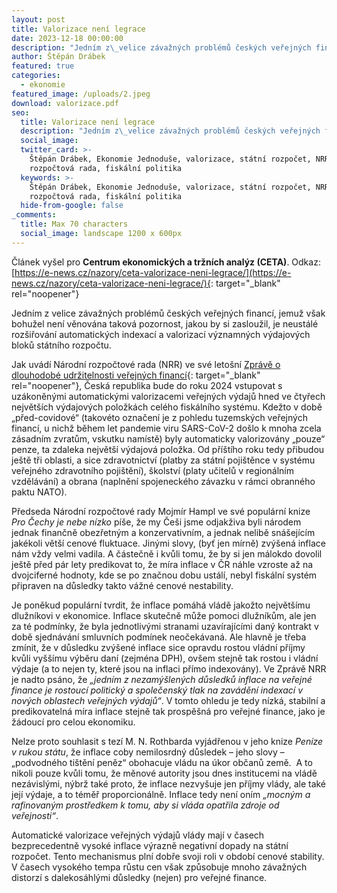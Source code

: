 ```yaml
---
layout: post
title: Valorizace není legrace
date: 2023-12-18 00:00:00
description: "Jedním z\_velice závažných problémů českých veřejných financí, jemuž však bohužel není věnována taková pozornost, jakou by si zasloužil, je neustálé rozšiřování automatických indexací a valorizací významných výdajových bloků státního rozpočtu."
author: Štěpán Drábek
featured: true
categories:
  - ekonomie
featured_image: /uploads/2.jpeg
download: valorizace.pdf
seo:
  title: Valorizace není legrace
  description: "Jedním z\_velice závažných problémů českých veřejných financí, jemuž však bohužel není věnována taková pozornost, jakou by si zasloužil, je neustálé rozšiřování automatických indexací a valorizací významných výdajových bloků státního rozpočtu."
  social_image:
  twitter_card: >-
    Štěpán Drábek, Ekonomie Jednoduše, valorizace, státní rozpočet, NRR, Národní
    rozpočtová rada, fiskální politika
  keywords: >-
    Štěpán Drábek, Ekonomie Jednoduše, valorizace, státní rozpočet, NRR, Národní
    rozpočtová rada, fiskální politika
  hide-from-google: false
_comments:
  title: Max 70 characters
  social_image: landscape 1200 x 600px
---
```

Článek vyšel pro&nbsp;**Centrum ekonomických a tržních analýz (CETA)**. Odkaz: [https://e-news.cz/nazory/ceta-valorizace-neni-legrace/](https://e-news.cz/nazory/ceta-valorizace-neni-legrace/){: target="_blank" rel="noopener"}

Jedním z velice závažných problémů českých veřejných financí, jemuž však bohužel není věnována taková pozornost, jakou by si zasloužil, je neustálé rozšiřování automatických indexací a valorizací významných výdajových bloků státního rozpočtu.

Jak uvádí Národní rozpočtové rada (NRR) ve své letošní [Zprávě o dlouhodobé udržitelnosti veřejných financí](https://www.rozpoctovarada.cz/publikace/zprava-nrr-o-dlouhodobe-udrzitelnosti-verejnych-financi-2023/){: target="_blank" rel="noopener"}, Česká republika bude do roku 2024 vstupovat s uzákoněnými automatickými valorizacemi veřejných výdajů hned ve čtyřech největších výdajových položkách celého fiskálního systému. Kdežto v době „před-covidové“ (takovéto označení je z pohledu tuzemských veřejných financí, u nichž během let pandemie viru SARS-CoV-2 došlo k mnoha zcela zásadním zvratům, vskutku namístě) byly automaticky valorizovány „pouze“ penze, ta zdaleka největší výdajová položka. Od příštího roku tedy přibudou ještě tři oblasti, a sice zdravotnictví (platby za státní pojištěnce v systému veřejného zdravotního pojištění), školství (platy učitelů v regionálním vzdělávání) a obrana (naplnění spojeneckého závazku v rámci obranného paktu NATO).

Předseda Národní rozpočtové rady Mojmír Hampl ve své populární knize *Pro Čechy je nebe nízko* píše, že my Češi jsme odjakživa byli národem jednak finančně obezřetným a konzervativním, a jednak nelibě snášejícím jakékoli větší cenové fluktuace. Jinými slovy, (byť jen mírně) zvýšená inflace nám vždy velmi vadila. A částečně i kvůli tomu, že by si jen málokdo dovolil ještě před pár lety predikovat to, že míra inflace v ČR náhle vzroste až na dvojciferné hodnoty, kde se po značnou dobu ustálí, nebyl fiskální systém připraven na důsledky takto vážné cenové nestability.

Je poněkud populární tvrdit, že inflace pomáhá vládě jakožto největšímu dlužníkovi v ekonomice. Inflace skutečně může pomoci dlužníkům, ale jen za té podmínky, že byla jednotlivými stranami uzavírajícími daný kontrakt v době sjednávání smluvních podmínek neočekávaná. Ale hlavně je třeba zmínit, že v důsledku zvýšené inflace sice opravdu rostou vládní příjmy kvůli vyššímu výběru daní (zejména DPH), ovšem stejně tak rostou i vládní výdaje (a to nejen ty, které jsou na inflaci přímo indexovány). Ve Zprávě NRR je nadto psáno, že *„jedním z nezamýšlených důsledků inflace na veřejné finance je rostoucí politický a společenský tlak na zavádění indexací v nových oblastech veřejných výdajů“*. V tomto ohledu je tedy nízká, stabilní a predikovatelná míra inflace stejně tak prospěšná pro veřejné finance, jako je žádoucí pro celou ekonomiku.

Nelze proto souhlasit s tezí M. N. Rothbarda vyjádřenou v jeho knize *Peníze v rukou státu*, že inflace coby nemilosrdný důsledek – jeho slovy – „podvodného tištění peněz“ obohacuje vládu na úkor občanů země. &nbsp;A to nikoli pouze kvůli tomu, že měnové autority jsou dnes institucemi na vládě nezávislými, nýbrž také proto, že inflace nezvyšuje jen příjmy vlády, ale také její výdaje, a to téměř proporcionálně. Inflace tedy není oním *„mocným a rafinovaným prostředkem k tomu, aby si vláda opatřila zdroje od veřejnosti“*.

Automatické valorizace veřejných výdajů vlády mají v časech bezprecedentně vysoké inflace výrazně negativní dopady na státní rozpočet. Tento mechanismus plní dobře svoji roli v období cenové stability. V časech vysokého tempa růstu cen však způsobuje mnoho závažných distorzí s dalekosáhlými důsledky (nejen) pro veřejné finance.